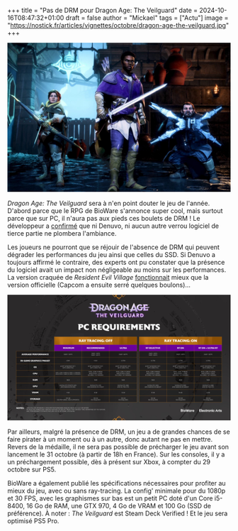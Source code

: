 +++
title = "Pas de DRM pour Dragon Age: The Veilguard"
date = 2024-10-16T08:47:32+01:00
draft = false
author = "Mickael"
tags = ["Actu"]
image = "https://nostick.fr/articles/vignettes/octobre/dragon-age-the-veilguard.jpg"
+++

![Dragon Age: The Veilguard](dragon-age-the-veilguard.jpg "Rangez vos armes les amis !")

*Dragon Age: The Veilguard* sera à n'en point douter le jeu de l'année. D'abord parce que le RPG de BioWare s'annonce super cool, mais surtout parce que sur PC, il n'aura pas aux pieds ces boulets de DRM ! Le développeur a [confirmé](https://www.ea.com/games/dragon-age/dragon-age-the-veilguard/news/specifications-spotlight?isLocalized=true) que ni Denuvo, ni aucun autre verrou logiciel de tierce partie ne plombera l'ambiance. 

Les joueurs ne pourront que se réjouir de l'absence de DRM qui peuvent dégrader les performances du jeu ainsi que celles du SSD. Si Denuvo a toujours affirmé le contraire, des experts ont pu constater que la présence du logiciel avait un impact non négligeable au moins sur les performances. La version craquée de *Resident Evil Village* [fonctionnait](https://www.youtube.com/watch?v=UXZGCwAJpbM) mieux que la version officielle (Capcom a ensuite serré quelques boulons)…

![Dragon Age: The Veilguard](dragon-age-the-veilguard2.jpg "")

Par ailleurs, malgré la présence de DRM, un jeu a de grandes chances de se faire pirater à un moment ou à un autre, donc autant ne pas en mettre. Revers de la médaille, il ne sera pas possible de précharger le jeu avant son lancement le 31 octobre (à partir de 18h en France). Sur les consoles, il y a un préchargement possible, dès à présent sur Xbox, à compter du 29 octobre sur PS5.

BioWare a également publié les spécifications nécessaires pour profiter au mieux du jeu, avec ou sans ray-tracing. La config' minimale pour du 1080p et 30 FPS, avec les graphismes sur bas est un petit PC doté d'un Core i5-8400, 16 Go de RAM, une GTX 970, 4 Go de VRAM et 100 Go (SSD de préférence). À noter : *The Veilguard* est Steam Deck Verified ! Et le jeu sera optimisé PS5 Pro.
